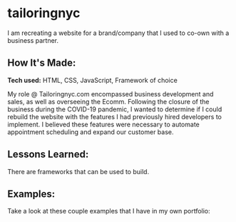 # tailoringnyc
I am recreating a website for a brand/company that I used to co-own with a business partner. 

## How It's Made:

**Tech used:** HTML, CSS, JavaScript, Framework of choice

My role @ Tailoringnyc.com encompassed business development and sales, as well as overseeing the Ecomm. Following the closure of the business during the COVID-19 pandemic, I wanted to determine if I could rebuild the website with the features I had previously hired developers to implement. I believed these features were necessary to automate appointment scheduling and expand our customer base.

## Lessons Learned:

There are frameworks that can be used to build.

## Examples:
Take a look at these couple examples that I have in my own portfolio:
